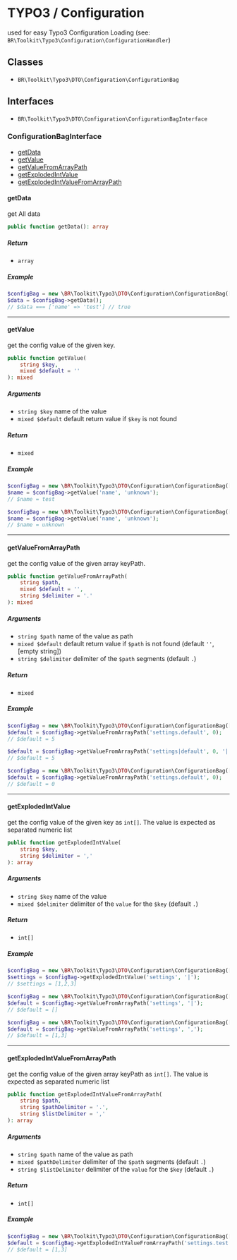 # TYPO3 / Configuration

used for easy Typo3 Configuration Loading (see: `BR\Toolkit\Typo3\Configuration\ConfigurationHandler`) 

## Classes

* `BR\Toolkit\Typo3\DTO\Configuration\ConfigurationBag`

## Interfaces

* `BR\Toolkit\Typo3\DTO\Configuration\ConfigurationBagInterface`

### ConfigurationBagInterface

* [getData](#getdata)
* [getValue](#getvalue)
* [getValueFromArrayPath](#getvaluefromarraypath)
* [getExplodedIntValue](#getexplodedintvalue)
* [getExplodedIntValueFromArrayPath](#getexplodedintvaluefromarraypath)

#### getData
get All data
```php
public function getData(): array
```

##### Return
 * `array`
 
##### Example
```php
$configBag = new \BR\Toolkit\Typo3\DTO\Configuration\ConfigurationBag(['name' => 'test']);
$data = $configBag->getData();
// $data === ['name' => 'test'] // true
```

---

#### getValue
get the config value of the given key.
```php
public function getValue(
    string $key, 
    mixed $default = ''
): mixed
```
##### Arguments
* `string $key` name of the value
* `mixed $default` default return value if `$key` is not found
 
##### Return
 * `mixed`
 
##### Example
```php
$configBag = new \BR\Toolkit\Typo3\DTO\Configuration\ConfigurationBag(['name' => 'test']);
$name = $configBag->getValue('name', 'unknown');
// $name = test
```
```php
$configBag = new \BR\Toolkit\Typo3\DTO\Configuration\ConfigurationBag(['otherKey' => 'test']);
$name = $configBag->getValue('name', 'unknown');
// $name = unknown
```

---

#### getValueFromArrayPath
get the config value of the given array keyPath.     
```php
public function getValueFromArrayPath(
    string $path, 
    mixed $default = '', 
    string $delimiter = '.'
): mixed
```

##### Arguments
* `string $path` name of the value as path
* `mixed $default` default return value if `$path` is not found (default `''`, \[empty string\])
* `string $delimiter` delimiter of the `$path` segments (default `.`)
 
##### Return
 * `mixed`

##### Example
```php
$configBag = new \BR\Toolkit\Typo3\DTO\Configuration\ConfigurationBag(['settings' => ['default' => 5]]);
$default = $configBag->getValueFromArrayPath('settings.default', 0);
// $default = 5

$default = $configBag->getValueFromArrayPath('settings|default', 0, '|');
// $default = 5
```
```php
$configBag = new \BR\Toolkit\Typo3\DTO\Configuration\ConfigurationBag(['settings' => ['special' => 5]]);
$default = $configBag->getValueFromArrayPath('settings.default', 0);
// $default = 0
```

---

#### getExplodedIntValue
get the config value of the given key as `int[]`. The value is expected as separated numeric list
```php
public function getExplodedIntValue(
    string $key, 
    string $delimiter = ','
): array
```

##### Arguments
* `string $key` name of the value
* `mixed $delimiter` delimiter of the `value` for the `$key` (default `.`)
 
##### Return
* `int[]`

##### Example
```php
$configBag = new \BR\Toolkit\Typo3\DTO\Configuration\ConfigurationBag(['settings' => '1|2|3']);
$settings = $configBag->getExplodedIntValue('settings', '|');
// $settings = [1,2,3]
```
```php
$configBag = new \BR\Toolkit\Typo3\DTO\Configuration\ConfigurationBag(['settings' => '1,2,3']);
$default = $configBag->getValueFromArrayPath('settings', '|');
// $default = []
```
```php
$configBag = new \BR\Toolkit\Typo3\DTO\Configuration\ConfigurationBag(['settings' => '1,a,3']);
$default = $configBag->getValueFromArrayPath('settings', ',');
// $default = [1,3]
```

---

#### getExplodedIntValueFromArrayPath
get the config value of the given array keyPath as `int[]`. The value is expected as separated numeric list
```php
public function getExplodedIntValueFromArrayPath(
    string $path, 
    string $pathDelimiter = '.', 
    string $listDelimiter = ','
): array
```

##### Arguments
* `string $path` name of the value as path
* `mixed $pathDelimiter` delimiter of the `$path` segments (default `.`)
* `string $listDelimiter` delimiter of the `value` for the `$key` (default `.`)

##### Return
* `int[]`

##### Example
```php
$configBag = new \BR\Toolkit\Typo3\DTO\Configuration\ConfigurationBag(['settings' => ['test' => '1,a,3']]);
$default = $configBag->getExplodedIntValueFromArrayPath('settings.test', '.', ',');
// $default = [1,3]
```


